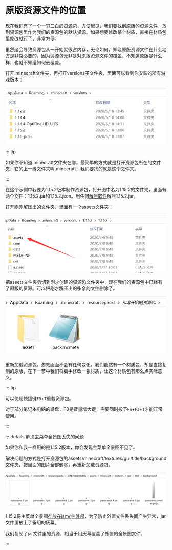 # 原版资源文件的位置

现在我们有了一个一穷二白的资源包，方便起见，我们要找到原版的资源文件，放到资源包里作为我们的资源包的默认资源。如果想要修改某个材质，直接在材质包里修改就行了，非常方便。

虽然这会导致资源包从一开始就很占内存，无论如何，知晓原版资源文件在什么地方是非常必要的，因为资源包无非是对原版资源文件的覆盖，不知道原版是什么样，也就不知道如何去覆盖。

打开.minecraft文件夹，再打开versions子文件夹，里面可以看到你安装的所有游戏版本：

![image-20200618145925797](vanilla-resources.assets/image-20200618145925797.png)

::: tip

如果你不知道.minecraft文件夹在哪，最简单的方式就是打开资源包所在的文件夹，它的上一级文件夹叫.minecraft，我们要找的就是这个文件夹。

:::

在这个示例中我要为1.15.2版本制作资源包，打开图中名为1.15.2的文件夹，里面有两个文件：1.15.2.jar和1.15.2.json。用任何[解压软件](../propaedeutics/#压缩软件)解压1.15.2.jar。

打开刚刚解压出的文件夹，里面有一个assets文件夹：

![image-20200708094924504](vanilla-resources.assets/image-20200708094924504.png)

把assets文件夹剪切到刚才创建的资源包文件夹中，现在我们的资源包中已经有了原版的资源。可以把刚才解压出的多余的文件删除了。

![image-20200706104411292](vanilla-resources.assets/image-20200706104411292.png)

重新加载资源包，游戏画面不会有任何变化，我们虽然有一个材质包，却是直接复制的原版，在下一节中我们将着手修改一张材质，让这个材质包有那么点实际意义。

::: tip

可以使用快捷键`F3`+`T`重载资源包。

对于部分笔记本电脑的键盘，F3是音量增大键，需要同时按下`Fn`+`F3`+`T`才能正常使用。

:::

::: details 解决主菜单全景图丢失的问题

如果你和我一样用的是1.15.2版本，你会发现主菜单全景图不见了。

解决问题的方式是打开资源包的assets/minecraft/textures/gui/title/background文件夹，把里面的图片全部删除，再重新加载资源包。

![image-20200708095748906](vanilla-resources.assets/image-20200708095748906.png)

1.15.2将主菜单全景图[存放在jar文件外部](../vanilla/more-assets.md)，为了防止外置文件丢失而产生异常，jar文件里放上了备用的灰幕。

我们复制了jar文件里的资源，相当于用灰幕覆盖了外置的全景图文件。

:::

<br/><br/><Vssue/>